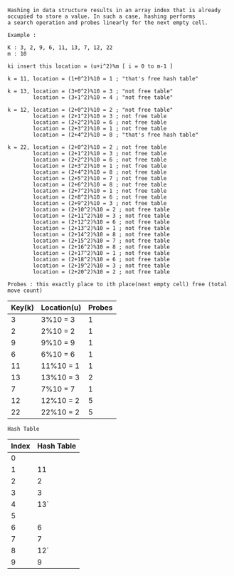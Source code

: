 ```
Hashing in data structure results in an array index that is already occupied to store a value. In such a case, hashing performs
a search operation and probes linearly for the next empty cell.
```
```
Example : 

K : 3, 2, 9, 6, 11, 13, 7, 12, 22
m : 10

```
```
ki insert this location = (u+i^2)%m [ i = 0 to m-1 ]

k = 11, location = (1+0^2)%10 = 1 ; "that's free hash table"

k = 13, location = (3+0^2)%10 = 3 ; "not free table"
        location = (3+1^2)%10 = 4 ; "not free table"

k = 12, location = (2+0^2)%10 = 2 ; "not free table"
        location = (2+1^2)%10 = 3 ; not free table
        location = (2+2^2)%10 = 6 ; not free table
        location = (2+3^2)%10 = 1 ; not free table
        location = (2+4^2)%10 = 8 ; "that's free hash table"
        
k = 22, location = (2+0^2)%10 = 2 ; not free table
        location = (2+1^2)%10 = 3 ; not free table
        location = (2+2^2)%10 = 6 ; not free table
        location = (2+3^2)%10 = 1 ; not free table
        location = (2+4^2)%10 = 8 ; not free table
        location = (2+5^2)%10 = 7 ; not free table
        location = (2+6^2)%10 = 8 ; not free table
        location = (2+7^2)%10 = 1 ; not free table
        location = (2+8^2)%10 = 6 ; not free table
        location = (2+9^2)%10 = 3 ; not free table
        location = (2+10^2)%10 = 2 ; not free table
        location = (2+11^2)%10 = 3 ; not free table
        location = (2+12^2)%10 = 6 ; not free table
        location = (2+13^2)%10 = 1 ; not free table
        location = (2+14^2)%10 = 8 ; not free table
        location = (2+15^2)%10 = 7 ; not free table
        location = (2+16^2)%10 = 8 ; not free table
        location = (2+17^2)%10 = 1 ; not free table
        location = (2+18^2)%10 = 6 ; not free table
        location = (2+19^2)%10 = 3 ; not free table
        location = (2+20^2)%10 = 2 ; not free table
        
Probes : this exactly place to ith place(next empty cell) free (total move count)
```

|Key(k) |Location(u)| Probes |
|-------| -------   | ------ |
|  3    | 3%10 = 3  |   1    |
|  2    | 2%10 = 2  |   1    |
|  9    | 9%10 = 9  |   1    |
|  6    | 6%10 = 6  |   1    |
|  11   | 11%10 = 1 |   1    |
|  13   | 13%10 = 3 |   2    |
|  7    | 7%10 = 7  |   1    |
|  12   | 12%10 = 2 |   5    |
|  22   | 22%10 = 2 |   5    |

```
Hash Table
```
|  Index | Hash Table|
| ------ | --------- |
|  0     |           |
|  1     |    11     |
|  2     |    2      |
|  3     |    3      |
|  4     |    13`    |
|  5     |           |
|  6     |    6      |
|  7     |    7      |
|  8     |    12`    |
|  9     |    9      |

